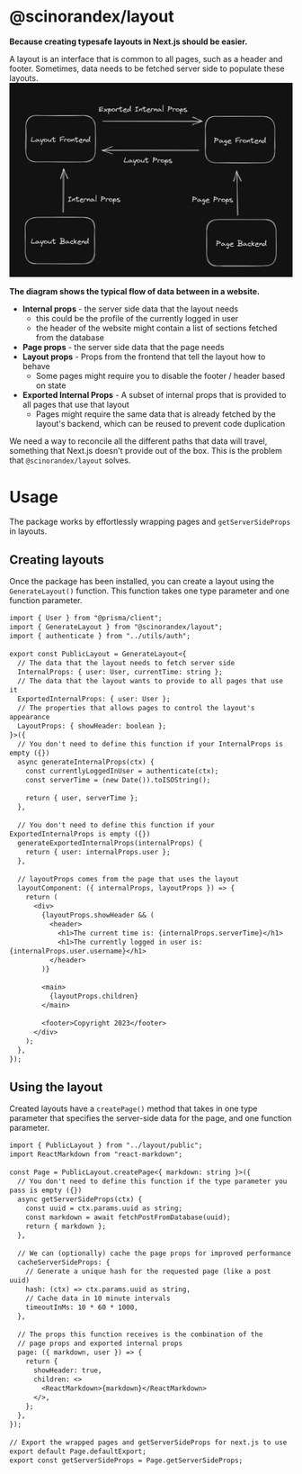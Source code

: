 # @scinorandex/layout

**Because creating typesafe layouts in Next.js should be easier.**

A layout is an interface that is common to all pages, such as a header and footer. Sometimes, data needs to be fetched server side to populate these layouts. 
![](./assets/image.png "Data flow")

**The diagram shows the typical flow of data between in a website.**

 - **Internal props** - the server side data that the layout needs
   - this could be the profile of the currently logged in user
   - the header of the website might contain a list of sections fetched from the database
 - **Page props** - the server side data that the page needs
 - **Layout props** - Props from the frontend that tell the layout how to behave
   - Some pages might require you to disable the footer / header based on state
 - **Exported Internal Props** - A subset of internal props that is provided to all pages that use that layout
   - Pages might require the same data that is already fetched by the layout's backend, which can be reused to prevent code duplication

We need a way to reconcile all the different paths that data will travel, something that Next.js doesn't provide out of the box. This is the problem that `@scinorandex/layout` solves.

# Usage

The package works by effortlessly wrapping pages and `getServerSideProps` in layouts.

## Creating layouts

Once the package has been installed, you can create a layout using the `GenerateLayout()` function. This function takes one type parameter and one function parameter.

```tsx
import { User } from "@prisma/client";
import { GenerateLayout } from "@scinorandex/layout";
import { authenticate } from "../utils/auth";

export const PublicLayout = GenerateLayout<{
  // The data that the layout needs to fetch server side
  InternalProps: { user: User, currentTime: string };
  // The data that the layout wants to provide to all pages that use it
  ExportedInternalProps: { user: User };
  // The properties that allows pages to control the layout's appearance
  LayoutProps: { showHeader: boolean };
}>({
  // You don't need to define this function if your InternalProps is empty ({})
  async generateInternalProps(ctx) {
    const currentlyLoggedInUser = authenticate(ctx);
    const serverTime = (new Date()).toISOString();
    
    return { user, serverTime };
  },

  // You don't need to define this function if your ExportedInternalProps is empty ({})
  generateExportedInternalProps(internalProps) {
    return { user: internalProps.user };
  },

  // layoutProps comes from the page that uses the layout
  layoutComponent: ({ internalProps, layoutProps }) => {
    return (
      <div>
        {layoutProps.showHeader && (
          <header>
            <h1>The current time is: {internalProps.serverTime}</h1>
            <h1>The currently logged in user is: {internalProps.user.username}</h1>
          </header>
        )}

        <main>
          {layoutProps.children}
        </main>
        
        <footer>Copyright 2023</footer>
      </div>
    );
  },
});
```

## Using the layout

Created layouts have a `createPage()` method that takes in one type parameter that specifies the server-side data for the page, and one function parameter.

```tsx
import { PublicLayout } from "../layout/public";
import ReactMarkdown from "react-markdown";

const Page = PublicLayout.createPage<{ markdown: string }>({
  // You don't need to define this function if the type parameter you pass is empty ({})
  async getServerSideProps(ctx) {
    const uuid = ctx.params.uuid as string;
    const markdown = await fetchPostFromDatabase(uuid);
    return { markdown };
  },

  // We can (optionally) cache the page props for improved performance 
  cacheServerSideProps: {
    // Generate a unique hash for the requested page (like a post uuid)
    hash: (ctx) => ctx.params.uuid as string,
    // Cache data in 10 minute intervals
    timeoutInMs: 10 * 60 * 1000,
  },

  // The props this function receives is the combination of the
  // page props and exported internal props
  page: ({ markdown, user }) => {
    return {
      showHeader: true,
      children: <>
        <ReactMarkdown>{markdown}</ReactMarkdown>
      </>,
    };
  },
});

// Export the wrapped pages and getServerSideProps for next.js to use
export default Page.defaultExport;
export const getServerSideProps = Page.getServerSideProps;
```
